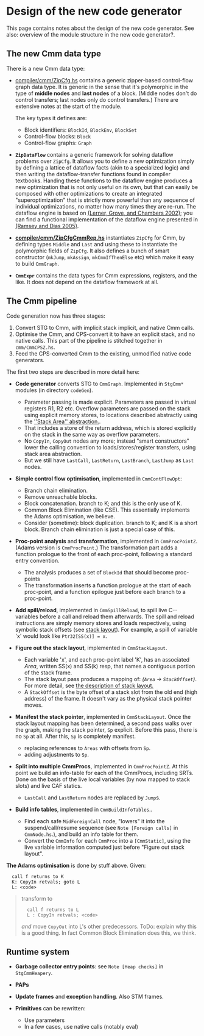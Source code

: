 # Design of the new code generator



This page contains notes about the design of the new code generator.
See also: overview of the module structure in the new code generator?.


## The new Cmm data type



There is a new Cmm data type:


- [compiler/cmm/ZipCfg.hs](/trac/ghc/browser/ghc/compiler/cmm/ZipCfg.hs) contains a generic zipper-based control-flow graph data type.  It is generic in the sense that it's polymorphic in the type of **middle nodes** and **last nodes** of a block.  (Middle nodes don't do control transfers; last nodes only do control transfers.)  There are extensive notes at the start of the module.

  The key types it defines are:

  - Block identifiers: `BlockId`, `BlockEnv`, `BlockSet`
  - Control-flow blocks: `Block`
  - Control-flow graphs: `Graph`

- **`ZipDataFlow`** contains a generic framework for solving dataflow problems over `ZipCfg`. It allows you to define a new optimization simply by defining a lattice of dataflow facts (akin to a specialized logic) and then writing the dataflow-transfer functions found in compiler textbooks. Handing these functions to the dataflow engine produces a new optimization that is not only useful on its own, but that can easily be composed with other optimizations to create an integrated "superoptimization" that is strictly more powerful than any sequence of individual optimizations, no matter how many times they are re-run.  The dataflow engine is based on [
  (Lerner, Grove, and Chambers 2002)](http://citeseer.ist.psu.edu/old/lerner01composing.html); you can find a functional implementation of the dataflow engine presented in [
  (Ramsey and Dias 2005)](http://www.cs.tufts.edu/~nr/pubs/zipcfg-abstract.html).

- **[compiler/cmm/ZipCfgCmmRep.hs](/trac/ghc/browser/ghc/compiler/cmm/ZipCfgCmmRep.hs)** instantiates `ZipCfg` for Cmm, by defining types `Middle` and `Last` and using these to instantiate the polymorphic fields of `ZipCfg`.  It also defines a bunch of smart constructor (`mkJump`, `mkAssign`, `mkCmmIfThenElse` etc) which make it easy to build `CmmGraph`.

- **`CmmExpr`** contains the data types for Cmm expressions, registers, and the like.  It does not depend on the dataflow framework at all.

## The Cmm pipeline



Code generation now has three stages:


1. Convert STG to Cmm, with implicit stack implicit, and native Cmm calls.
1. Optimise the Cmm, and CPS-convert it to have an explicit stack, and no native calls.
  This part of the pipeline is stitched together in `cmm/CmmCPSZ.hs`.
1. Feed the CPS-converted Cmm to the existing, unmodified native code generators.


The first two steps are described in more detail here:


- **Code generator** converts STG to `CmmGraph`.  Implemented in `StgCmm*` modules (in directory `codeGen`). 

  - Parameter passing is made explicit.  Parameters are passed in virtual registers R1, R2 etc. Overflow parameters are passed on the stack using explicit memory stores, to locations described abstractly using the [''Stack Area'' abstraction.](commentary/compiler/stack-areas).   
  - That includes a store of the return address, which is stored explicitly on the stack in the same way as overflow parameters.
  - No `CopyIn`, `CopyOut` nodes any more; instead "smart constructors" lower the calling convention to loads/stores/register transfers, using stack area abstraction.
  - But we still have `LastCall`, `LastReturn`, `LastBranch`, `LastJump` as `Last` nodes.

- **Simple control flow optimisation**, implemented in `CmmContFlowOpt`:

  - Branch chain elimination.
  - Remove unreachable blocks.
  - Block concatenation.  branch to K; and this is the only use of K.  
  - Common Block Elimination (like CSE). This essentially implements the Adams optimisation, we believe.
  - Consider (sometime): block duplication.  branch to K; and K is a short block.  Branch chain elimination is just a special case of this.

- **Proc-point analysis** and **transformation**, implemented in `CmmProcPointZ`.  (Adams version is `CmmProcPoint`.) The transformation part adds a function prologue to the front of each proc-point, following a standard entry convention.

  - The analysis produces a set of `BlockId` that should become proc-points
  - The transformation inserts a function prologue at the start of each proc-point, and a function epilogue just before each branch to a proc-point.

- **Add spill/reload**, implemented in `CmmSpillReload`, to spill live C-- variables before a call and reload them afterwards.  The spill and reload instructions are simply memory stores and loads respectively, using symbolic stack offsets (see [stack layout](commentary/compiler/stack-areas#laying-out-the-stack)).  For example, a spill of variable 'x' would look like `Ptr32[SS(x)] = x`.

- **Figure out the stack layout**, implemented in `CmmStackLayout`.

  - Each variable 'x', and each proc-point label 'K', has an associated *Area*, written SS(x) and SS(k) resp, that names a contiguous portion of the stack frame.  
  - The stack layout pass produces a mapping of: *(`Area` -\> `StackOffset`)*. For more detail, see [the description of stack layout.](commentary/compiler/stack-areas#laying-out-the-stack)
  - A `StackOffset` is the byte offset of a stack slot from the old end (high address) of the frame.  It doesn't vary as the physical stack pointer moves.

- **Manifest the stack pointer**, implemented in `CmmStackLayout`.  Once the stack layout mapping has been determined, a second pass walks over the graph, making the stack pointer, `Sp` explicit. Before this pass, there is no `Sp` at all.  After this, `Sp` is completely manifest.

  - replacing references to `Areas` with offsets from `Sp`.
  - adding adjustments to `Sp`.


 


- **Split into multiple CmmProcs**, implemented in `CmmProcPointZ`.  At this point we build an info-table for each of the CmmProcs, including SRTs.  Done on the basis of the live local variables (by now mapped to stack slots) and live CAF statics.

  - `LastCall` and `LastReturn` nodes are replaced by `Jump`s.

- **Build info tables**, implemented in `CmmBuildInfoTables`..  

  - Find each safe `MidForeignCall` node, "lowers" it into the suspend/call/resume sequence (see `Note [Foreign calls]` in `CmmNode.hs`.), and build an info table for them.
  - Convert the `CmmInfo` for each `CmmProc` into a `[CmmStatic]`, using the live variable information computed just before "Figure out stack layout".  


**The Adams optimisation** is done by stuff above.  Given:


```wiki
  call f returns to K
  K: CopyIn retvals; goto L
  L: <code>
```

>
>
> transform to 
>
>
> ```wiki
>   call f returns to L
>   L : CopyIn retvals; <code>
> ```
>
>
> *and* move `CopyOut` into L's other predecessors.  ToDo: explain why this is a good thing.  In fact Common Block Elimination does this, we think.
>
>

## Runtime system


- **Garbage collector entry points**: see `Note [Heap checks]` in `StgCmmHeapery`.

- **PAPs**


 


- **Update frames** and **exception handling**.  Also STM frames.

- **Primitives** can be rewritten:

  - Use parameters
  - In a few cases, use native calls (notably eval)
